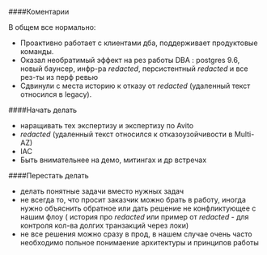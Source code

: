 ####Коментарии

В общем все нормально: 
- Проактивно работает с клиентами дба, поддерживает продуктовые команды. 
- Оказал необратимый эффект на рез работы DBA : postgres 9.6, новый баунсер, инфр-ра _redacted_, персистентный _redacted_ и все рез-ты из перф ревью 
- Сдвинули с места историю к отказу от _redacted_ (удаленный текст относился в legacy).

####Начать делать

- наращивать тех экспертизу и экспертизу по Avito
- _redacted_ (удаленный текст относился к отказоузойчивости в Multi-AZ)
- IAC
- Быть внимательнее на демо, митингах и др встречах

####Перестать делать

- делать понятные задачи вместо нужных задач
- не всегда то, что просит заказчик можно брать в работу, иногда нужно объяснить обратное или дать решение не конфликтующее с нашим флоу ( история про _redacted_ или пример от _redacted_ - для контроля кол-ва долгих транзакций через локи)
- не все решения можно сразу в прод, в нашем случае очень часто необходимо польное понимаение архитектуры и принципов работы